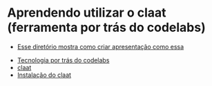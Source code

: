 # Aprendendo utilizar o claat (ferramenta por trás do codelabs)



- [Esse diretório mostra como criar apresentação como essa](https://codelabs.developers.google.com/codelabs/actions-1/index.html#3)

* [Tecnologia por trás do codelabs](https://github.com/googlecodelabs/tools)
* [claat](https://github.com/googlecodelabs/tools/tree/master/claat)
* [Instalação do claat](https://github.com/googlecodelabs/tools/tree/master/claat)


